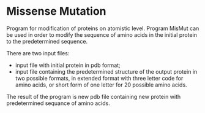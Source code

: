 # Missense Mutation

Program for modification of proteins on atomistic level. Program MisMut can be used in order to modify the sequence of amino acids in the initial protein to the predetermined sequence.

There are two input files: 
* input file with initial protein in pdb format;
* input file containing the predetermined structure of the output protein in two possible formats, in extended format with three letter code for amino acids, or short form of one letter for 20 possible amino acids.

The result of the program is new pdb file containing new protein with predetermined sequance of amino acids.
